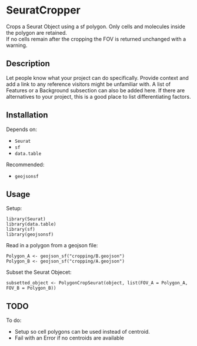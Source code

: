 # SeuratCropper
Crops a Seurat Object using a sf polygon. Only cells and molecules inside the polygon are retained. \
If no cells remain after the cropping the FOV is returned unchanged with a warning.

## Description
Let people know what your project can do specifically. Provide context and add a link to any reference visitors might be unfamiliar with. A list of Features or a Background subsection can also be added here. If there are alternatives to your project, this is a good place to list differentiating factors.

## Installation
Depends on:
- `Seurat`
- `sf`
- `data.table`

Recommended:
- `geojsonsf`

## Usage

Setup:
```
library(Seurat)
library(data.table)
library(sf)
library(geojsonsf)
```

Read in a polygon from a geojson file:
```
Polygon_A <- geojson_sf("cropping/B.geojson")
Polygon_B <- geojson_sf("cropping/A.geojson")
```

Subset the Seurat Objecet:
```
subsetted_object <- PolygonCropSeurat(object, list(FOV_A = Polygon_A, FOV_B = Polygon_B))
```

## TODO
To do:
- Setup so cell polygons can be used instead of centroid.
- Fail with an Error if no centroids are available


